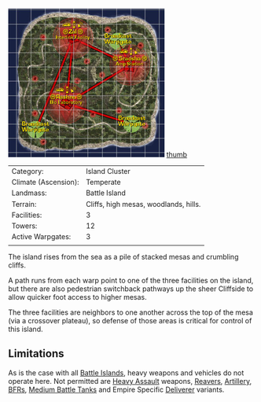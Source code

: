 ![](../images/AscensionMap.jpg "fig:AscensionMap.jpg")
[thumb](image:Ascension_Terrain.jpg)

|                      |                                       |
| -------------------- | ------------------------------------- |
| Category:            | Island Cluster                        |
| Climate (Ascension): | Temperate                             |
| Landmass:            | Battle Island                         |
| Terrain:             | Cliffs, high mesas, woodlands, hills. |
| Facilities:          | 3                                     |
| Towers:              | 12                                    |
| Active Warpgates:    | 3                                     |
|                      |                                       |

The island rises from the sea as a pile of stacked mesas and crumbling cliffs.

A path runs from each warp point to one of the three facilities on the island,
but there are also pedestrian switchback pathways up the sheer Cliffside to
allow quicker foot access to higher mesas.

The three facilities are neighbors to one another across the top of the mesa
(via a crossover plateau), so defense of those areas is critical for control of
this island.

## Limitations

As is the case with all [Battle Islands](Battle_Islands.md), heavy weapons and
vehicles do not operate here. Not permitted are
[Heavy Assault](../certifications/Heavy_Assault.md) weapons,
[Reavers](../vehicles/Reaver.md), [Artillery](../terminology/Artillery.md),
[BFRs](../vehicles/BattleFrame_Robotics.md),
[Medium Battle Tanks](../items/Medium_Battle_Tank.md) and Empire Specific
[Deliverer](../vehicles/Deliverer.md) variants.


